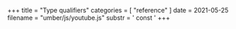 +++
title = "Type qualifiers"
categories = [ "reference" ]
date = 2021-05-25
filename = "umber/js/youtube.js"
substr = ' const '
+++
